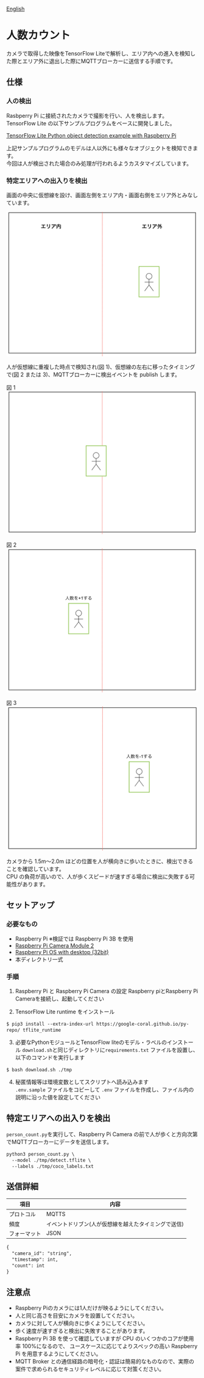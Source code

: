 [English](./README.en.md)

# 人数カウント

カメラで取得した映像をTensorFlow Liteで解析し、エリア内への進入を検知した際とエリア外に退出した際にMQTTブローカーに送信する手順です。

## 仕様

### 人の検出

Rasbperry Pi に接続されたカメラで撮影を行い、人を検出します。  
TensorFlow Lite の以下サンプルプログラムをベースに開発しました。

[TensorFlow Lite Python object detection example with Raspberry Pi](https://github.com/tensorflow/examples/tree/master/lite/examples/object_detection/raspberry_pi)

上記サンプルプログラムのモデルは人以外にも様々なオブジェクトを検知できます。  
今回は人が検出された場合のみ処理が行われるようカスタマイズしています。

### 特定エリアへの出入りを検出

画面の中央に仮想線を設け、画面左側をエリア内・画面右側をエリア外とみなしています。

![](./img/flame0.png)

人が仮想線に重複した時点で検知され(図 1)、仮想線の左右に移ったタイミングで(図 2 または 3)、MQTTブローカーに検出イベントを publish します。

図 1
![](./img/flame1.png)

図 2
![](./img/flame2.png)

図 3
![](./img/flame3.png)

カメラから 1.5m〜2.0m ほどの位置を人が横向きに歩いたときに、検出できることを確認しています。  
CPU の負荷が高いので、人が歩くスピードが速すぎる場合に検出に失敗する可能性があります。

## セットアップ

### 必要なもの

- Raspberry Pi ※検証では Raspberry Pi 3B を使用
- [Raspberry Pi Camera Module 2](https://www.raspberrypi.com/products/camera-module-v2/)
- [Raspberry Pi OS with desktop (32bit)](https://www.raspberrypi.org/software/operating-systems/#raspberry-pi-os-32-bit)
- 本ディレクトリ一式


### 手順

1. Raspberry Pi と Raspberry Pi Camera の設定
Raspberry piとRaspberry Pi Cameraを接続し、起動してください

2. TensorFlow Lite runtime をインストール
```
$ pip3 install --extra-index-url https://google-coral.github.io/py-repo/ tflite_runtime
```

3. 必要なPythonモジュールとTensorFlow liteのモデル・ラベルのインストール
`download.sh`と同じディレクトリに`requirements.txt` ファイルを設置し、以下のコマンドを実行します

```
$ bash download.sh ./tmp
```

4. 秘匿情報等は環境変数としてスクリプトへ読み込みます  
   `.env.sample` ファイルをコピーして `.env` ファイルを作成し、ファイル内の説明に沿った値を設定してください

## 特定エリアへの出入りを検出

`person_count.py`を実行して、Raspberry Pi Camera の前で人が歩くと方向次第でMQTTブローカーにデータを送信します。

```
python3 person_count.py \
  --model ./tmp/detect.tflite \
  --labels ./tmp/coco_labels.txt
```

## 送信詳細

| 項目         | 内容                                                 |
| ------------ | ---------------------------------------------------- |
| プロトコル   | MQTTS                                                |
| 頻度         | イベントドリブン(人が仮想線を越えたタイミングで送信) |
| フォーマット | JSON                                                 |

```
{
  "camera_id": "string",
  "timestamp": int,
  "count": int
}
```

## 注意点

- Raspberry Piのカメラには1人だけが映るようにしてください。
- 人と同じ高さを目安にカメラを設置してください。
- カメラに対して人が横向きに歩くようにしてください。
- 歩く速度が速すぎると検出に失敗することがあります。
- Raspberry Pi 3B を使って確認していますが CPU のいくつかのコアが使用率 100%になるので、 ユースケースに応じてよりスペックの高い Raspberry Pi を用意するようにしてください。
- MQTT Broker との通信経路の暗号化・認証は簡易的なものなので、実際の案件で求められるセキュリティレベルに応じて対策ください。
